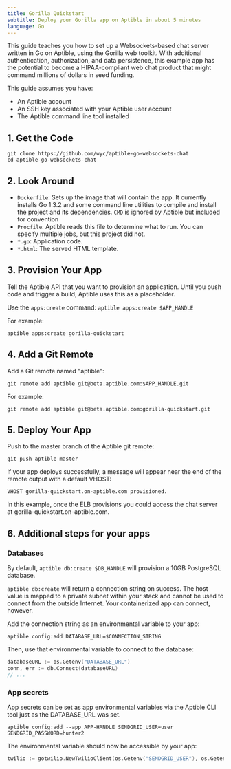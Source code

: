 ```yaml
---
title: Gorilla Quickstart
subtitle: Deploy your Gorilla app on Aptible in about 5 minutes
language: Go
---
```


This guide teaches you how to set up a Websockets-based chat server written in Go on Aptible, using the Gorilla web toolkit.  With additional authentication, authorization, and data persistence, this example app has the potential to become a HIPAA-compliant web chat product that might command millions of dollars in seed funding.

This guide assumes you have:

- An Aptible account
- An SSH key associated with your Aptible user account
- The Aptible command line tool installed

## 1. Get the Code

```
git clone https://github.com/wyc/aptible-go-websockets-chat
cd aptible-go-websockets-chat
```

## 2. Look Around

- `Dockerfile`: Sets up the image that will contain the app. It currently installs Go 1.3.2 and some command line utilities to compile and install the project and its dependencies.
`CMD` is ignored by Aptible but included for convention
- `Procfile`: Aptible reads this file to determine what to run. You can specify
multiple jobs, but this project did not.
- `*.go`: Application code.
- `*.html`: The served HTML template.

## 3. Provision Your App

Tell the Aptible API that you want to provision an application. Until you push code and trigger a build, Aptible uses this as a placeholder.

Use the `apps:create` command: `aptible apps:create $APP_HANDLE`

For example:

    aptible apps:create gorilla-quickstart

## 4. Add a Git Remote

Add a Git remote named "aptible":

    git remote add aptible git@beta.aptible.com:$APP_HANDLE.git

For example:

    git remote add aptible git@beta.aptible.com:gorilla-quickstart.git

## 5. Deploy Your App

Push to the master branch of the Aptible git remote:

    git push aptible master

If your app deploys successfully, a message will appear near the end of the remote output with a default VHOST:

    VHOST gorilla-quickstart.on-aptible.com provisioned.

In this example, once the ELB provisions you could access the chat server at gorilla-quickstart.on-aptible.com.

## 6. Additional steps for your apps

### Databases


By default, `aptible db:create $DB_HANDLE` will provision a 10GB PostgreSQL database.

`aptible db:create` will return a connection string on success. The host value is mapped to a private subnet within your stack and cannot be used to connect from the outside Internet. Your containerized app can connect, however.

Add the connection string as an environmental variable to your app:

    aptible config:add DATABASE_URL=$CONNECTION_STRING

Then, use that environmental variable to connect to the database:

```go
databaseURL := os.Getenv("DATABASE_URL")
conn, err := db.Connect(databaseURL)
// ...
```

### App secrets

App secrets can be set as app environmental variables via the Aptible CLI tool just as the DATABASE_URL was set.

    aptible config:add --app APP-HANDLE SENDGRID_USER=user SENDGRID_PASSWORD=hunter2

The environmental variable should now be accessible by your app:

```go
twilio := gotwilio.NewTwilioClient(os.Getenv("SENDGRID_USER"), os.Getenv("SENDGRID_PASSWORD"))
```

